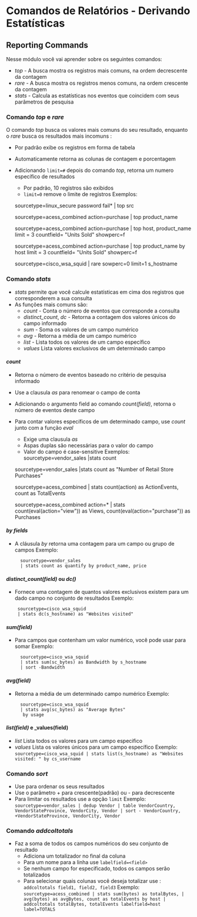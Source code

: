 # Comandos de Relatórios - Derivando Estatísticas 
## Reporting Commands
Nesse módulo você vai aprender sobre os seguintes comandos:
* _top_ - A busca mostra os registros mais comuns, na ordem decrescente da contagem
* _rare_ - A busca mostra os registros menos comuns, na ordem crescente da contagem
*  _stats_ - Calcula as estatísticas nos eventos que coincidem com seus parâmetros de pesquisa

### Comando _top_ e _rare_
O comando _top_ busca os valores mais comuns do seu resultado, enquanto o _rare_ busca os resultados mais incomuns :
*  Por padrão exibe os registros em forma de tabela
* Automaticamente retorna as colunas de contagem e porcentagem
* Adicionando `limit=#` depois do comando _top_, retorna um numero específico de resultados
	* Por padrão, 10 registros são exibidos
	* `limit=0` remove o limite de registros
Exemplos:

	sourcetype=linux_secure password fail*
	| top src
	
	sourcetype=acess_combined action=purchase
	| top product_name

	sourcetype=acess_combined action=purchase
	| top host, product_name limit = 3 countfield= "Units Sold" showperc=f

	sourcetype=acess_combined action=purchase
	| top product_name by host limit = 3 countfield= "Units Sold" showperc=f

	sourcetype=cisco_wsa_squid
	| rare sowperc=0 limit=1 s_hostname 
		
### Comando _stats_
* _stats_ permite que você calcule estatísticas em cima dos registros que corresponderem a sua consulta
* As funções mais comuns são:
	* _count_ - Conta o número de eventos que corresponde a consulta
	* _distinct_count_, _dc_ - Retorna a contagem dos valores únicos do campo informado
	* _sum_ - Soma os valores de um campo numérico
	* _avg_ - Retorna a média de um campo numérico
	* _list_ - Lista todos os valores de um campo específico
	* _values_ Lista valores exclusivos de um determinado campo

#### _count_
* Retorna o número de eventos baseado no critério de pesquisa informado
* Use a clausula _as_ para renomear o campo de conta
* Adicionando o argumento field ao comando _count(field)_, retorna o número de eventos deste campo
* Para contar valores específicos de um determinado campo, use _count_ junto com a função _eval_
	* Exige uma clausula _as_
	* Aspas duplas são necessárias para o valor do campo
	* Valor do campo é case-sensitive
Exemplos:
		sourcetype=vendor_sales
		|stats count

	sourcetype=vendor_sales
	|stats count as "Number of Retail Store Purchases"

	sourcetype=acess_combined
	| stats count(action) as ActionEvents,
	count as TotalEvents
	
	sourcetype=acess_combined action=*
	| stats count(eval(action="view")) as Views,
	  count(eval(action="purchase")) as Purchases

#### 	_by fields_
* A cláusula _by_ retorna uma contagem para um campo ou grupo de campos
Exemplo:

		sourcetype=vendor_sales
		| stats count as quantify by product_name, price


#### _distinct_count(field)_ ou _dc()_
*  Fornece uma contagem de quantos valores exclusivos existem para um dado campo no conjunto de resultados
Exemplo: 

		sourcetype=cisco_wsa_squid
		| stats dc(s_hostname) as "Websites visited"
		
#### _sum(field)_
* Para campos que contenham um valor numérico, você pode usar para somar
Exemplo:

		sourcetype=cisco_wsa_squid
		| stats sum(sc_bytes) as Bandwidth by s_hostname
		| sort -Bandwidth

#### _avg(field)_
* Retorna a média de um determinado campo numérico
Exemplo:
		
		sourcetype=cisco_wsa_squid
		| stats avg(sc_bytes) as "Average Bytes"
		 by usage
		 
#### _list(field)_ e _values(field)
* _list_ Lista todos os valores para um campo especifico
* _values_ Lista os valores únicos para um campo específico
Exemplo:
``
sourcetype=cisco_wsa_squid
| stats list(s_hostname) as "Websites visited: "
by cs_username
``
### Comando _sort_
* Use para ordenar os seus resultados
* Use o parâmetro + para crescente(padrão) ou - para decrescente 
* Para limitar os resultados use a opção `limit`
Exemplo:
``
sourcetype=vendor_sales
| dedup Vendor
| table VendorCountry, VendorStateProvince, VendorCity, Vendor
| sort - VendorCountry, +VendorStateProvince, VendorCity, Vendor
``
### Comando _addcoltotals_
* Faz a soma de todos os campos numéricos do seu conjunto de resultado
	* Adiciona um totalizador no final da coluna
	* Para um nome para a linha use `labelfield=<field>`
	* Se nenhum campo for especificado, todos os campos serão totalizados
	* Para selecionar quais colunas você deseja totalizar use : `addcoltotals field1, field2, field3`
Exemplo:
``
sourcetype=acess_combined
| stats sum(bytes) as totalBytes,
| avg(bytes) as avgBytes,
count as totalEvents by host
| addcoltotals totalBytes, totalEvents
     labelfield=host label=TOTALS
``
<!--stackedit_data:
eyJoaXN0b3J5IjpbNjgyNTE3ODE5LDkyMDgyNDcxMSwxMDU5OT
k2NDgyLDk4MDgxMDU0Nyw3MDk5OTU3NTddfQ==
-->